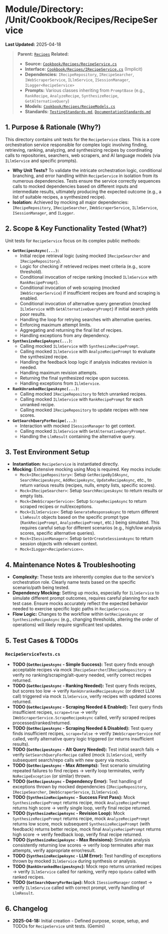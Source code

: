 # Module/Directory: /Unit/Cookbook/Recipes/RecipeService

**Last Updated:** 2025-04-18

> **Parent:** [`Recipes`](../README.md)
> **Related:**
> * **Source:** [`Cookbook/Recipes/RecipeService.cs`](../../../../../api-server/Cookbook/Recipes/RecipeService.cs)
> * **Interface:** [`Cookbook/Recipes/IRecipeService.cs`](../../../../../api-server/Cookbook/Recipes/RecipeService.cs) (Implicit)
> * **Dependencies:** `IRecipeRepository`, `IRecipeSearcher`, `IWebScraperService`, `ILlmService`, `ISessionManager`, `ILogger<RecipeService>`
> * **Prompts:** Various classes inheriting from `PromptBase` (e.g., `RankRecipe`, `AnalyzeRecipe`, `SynthesizeRecipe`, `GetAlternativeQuery`)
> * **Models:** [`Cookbook/Recipes/RecipeModels.cs`](../../../../../api-server/Cookbook/Recipes/RecipeModels.cs)
> * **Standards:** [`TestingStandards.md`](../../../../../Docs/Development/TestingStandards.md), [`DocumentationStandards.md`](../../../../../Docs/Development/DocumentationStandards.md)

## 1. Purpose & Rationale (Why?)

This directory contains unit tests for the `RecipeService` class. This is a core orchestration service responsible for complex logic involving finding, retrieving, ranking, analyzing, and synthesizing recipes by coordinating calls to repositories, searchers, web scrapers, and AI language models (via `ILlmService` and specific prompts).

* **Why Unit Tests?** To validate the intricate orchestration logic, conditional branching, and error handling within `RecipeService` in isolation from its numerous dependencies. Tests ensure the service correctly sequences calls to mocked dependencies based on different inputs and intermediate results, ultimately producing the expected outcome (e.g., a list of suitable recipes, a synthesized recipe).
* **Isolation:** Achieved by mocking all major dependencies: `IRecipeRepository`, `IRecipeSearcher`, `IWebScraperService`, `ILlmService`, `ISessionManager`, and `ILogger`.

## 2. Scope & Key Functionality Tested (What?)

Unit tests for `RecipeService` focus on its complex public methods:

* **`GetRecipesAsync(...)`:**
    * Initial recipe retrieval logic (using mocked `IRecipeSearcher` and `IRecipeRepository`).
    * Logic for checking if retrieved recipes meet criteria (e.g., score threshold).
    * Conditional invocation of recipe ranking (mocked `ILlmService` with `RankRecipePrompt`).
    * Conditional invocation of web scraping (mocked `IWebScraperService`) if insufficient recipes are found and scraping is enabled.
    * Conditional invocation of alternative query generation (mocked `ILlmService` with `GetAlternativeQueryPrompt`) if initial search yields poor results.
    * Handling the loop for retrying searches with alternative queries.
    * Enforcing maximum attempt limits.
    * Aggregating and returning the final list of recipes.
    * Handling exceptions from any dependency.
* **`SynthesizeRecipeAsync(...)`:**
    * Calling mocked `ILlmService` with `SynthesizeRecipePrompt`.
    * Calling mocked `ILlmService` with `AnalyzeRecipePrompt` to evaluate the synthesized recipe.
    * Handling the feedback loop logic if analysis indicates revision is needed.
    * Handling maximum revision attempts.
    * Returning the final synthesized recipe upon success.
    * Handling exceptions from `ILlmService`.
* **`RankUnrankedRecipesAsync(...)`:**
    * Calling mocked `IRecipeRepository` to fetch unranked recipes.
    * Calling mocked `ILlmService` with `RankRecipePrompt` for each unranked recipe.
    * Calling mocked `IRecipeRepository` to update recipes with new scores.
* **`GetSearchQueryForRecipe(...)`:**
    * Interaction with mocked `ISessionManager` to get context.
    * Calling mocked `ILlmService` with `GetAlternativeQueryPrompt`.
    * Handling the `LlmResult` containing the alternative query.

## 3. Test Environment Setup

* **Instantiation:** `RecipeService` is instantiated directly.
* **Mocking:** Extensive mocking using Moq is required. Key mocks include:
    * `Mock<IRecipeRepository>`: Setup `GetRecipeByIdAsync`, `SearchRecipesAsync`, `AddRecipeAsync`, `UpdateRecipeAsync`, etc., to return various results (recipes, nulls, empty lists, specific scores).
    * `Mock<IRecipeSearcher>`: Setup `SearchRecipesAsync` to return results or empty lists.
    * `Mock<IWebScraperService>`: Setup `ScrapeRecipeAsync` to return scraped recipes or null/exceptions.
    * `Mock<ILlmService>`: Setup `GenerateResponseAsync` to return different `LlmResult` objects based on the specific prompt type (`RankRecipePrompt`, `AnalyzeRecipePrompt`, etc.) being simulated. This requires careful setup for different scenarios (e.g., high/low analysis scores, specific alternative queries).
    * `Mock<ISessionManager>`: Setup `GetOrCreateSessionAsync` to return session objects with relevant context.
    * `Mock<ILogger<RecipeService>>`.

## 4. Maintenance Notes & Troubleshooting

* **Complexity:** These tests are inherently complex due to the service's orchestration role. Clearly name tests based on the specific scenario/path being tested.
* **Dependency Mocking:** Setting up mocks, especially for `ILlmService` to simulate different prompt outcomes, requires careful planning for each test case. Ensure mocks accurately reflect the expected behavior needed to exercise specific logic paths in `RecipeService`.
* **Flow Logic:** Changes to the workflow within `GetRecipesAsync` or `SynthesizeRecipeAsync` (e.g., changing thresholds, altering the order of operations) will likely require significant test updates.

## 5. Test Cases & TODOs

### `RecipeServiceTests.cs`
* **TODO (`GetRecipesAsync` - Simple Success):** Test query finds enough acceptable recipes via mock `IRecipeSearcher`/`IRecipeRepository` -> verify no ranking/scraping/alt-query needed, verify correct recipes returned.
* **TODO (`GetRecipesAsync` - Ranking Needed):** Test query finds recipes, but scores too low -> verify `RankUnrankedRecipesAsync` (or direct LLM call) triggered via mock `ILlmService`, verify recipes with updated scores returned.
* **TODO (`GetRecipesAsync` - Scraping Needed & Enabled):** Test query finds insufficient recipes, `scrape=true` -> verify `IWebScraperService.ScrapeRecipeAsync` called, verify scraped recipes processed/ranked/returned.
* **TODO (`GetRecipesAsync` - Scraping Needed & Disabled):** Test query finds insufficient recipes, `scrape=false` -> verify `IWebScraperService` *not* called, verify alternative query logic triggered (or returns insufficient results).
* **TODO (`GetRecipesAsync` - Alt Query Needed):** Test initial search fails -> verify `GetSearchQueryForRecipe` called (mock `ILlmService`), verify subsequent search/repo calls with new query via mocks.
* **TODO (`GetRecipesAsync` - Max Attempts):** Test scenario simulating repeated failures to find recipes -> verify loop terminates, verify `NoRecipeException` (or similar) thrown.
* **TODO (`GetRecipesAsync` - Dependency Error):** Test handling of exceptions thrown by mocked dependencies (`IRecipeRepository`, `IRecipeSearcher`, `IWebScraperService`, `ILlmService`).
* **TODO (`SynthesizeRecipeAsync` - Success First Pass):** Mock `SynthesizeRecipePrompt` returns recipe, mock `AnalyzeRecipePrompt` returns high score -> verify single loop, verify final recipe returned.
* **TODO (`SynthesizeRecipeAsync` - Revision Loop):** Mock `SynthesizeRecipePrompt` returns recipe, mock `AnalyzeRecipePrompt` returns low score, mock subsequent `SynthesizeRecipePrompt` (with feedback) returns better recipe, mock final `AnalyzeRecipePrompt` returns high score -> verify feedback loop, verify final recipe returned.
* **TODO (`SynthesizeRecipeAsync` - Max Revisions):** Simulate analysis consistently returning low scores -> verify loop terminates after max attempts, verify appropriate error/result.
* **TODO (`SynthesizeRecipeAsync` - LLM Error):** Test handling of exceptions thrown by mocked `ILlmService` during synthesis or analysis.
* **TODO (`RankUnrankedRecipesAsync`):** Mock repo returns unranked recipes -> verify `ILlmService` called for ranking, verify repo `Update` called with ranked recipes.
* **TODO (`GetSearchQueryForRecipe`):** Mock `ISessionManager` context -> verify `ILlmService` called with correct prompt, verify handling of `LlmResult`.

## 6. Changelog

* **2025-04-18:** Initial creation - Defined purpose, scope, setup, and TODOs for `RecipeService` unit tests. (Gemini)

